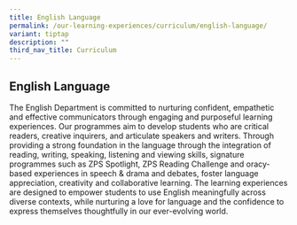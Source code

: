 ```yaml
---
title: English Language
permalink: /our-learning-experiences/curriculum/english-language/
variant: tiptap
description: ""
third_nav_title: Curriculum
---
```

<h2><strong>English Language</strong></h2>
<p>The English Department is committed to nurturing confident, empathetic
and effective communicators through engaging and purposeful learning experiences.
Our programmes aim to develop students who are critical readers, creative
inquirers, and articulate speakers and writers. Through providing a strong
foundation in the language through the integration of reading, writing,
speaking, listening and viewing skills, signature programmes such as ZPS
Spotlight, ZPS Reading Challenge and oracy-based experiences in speech
&amp; drama and debates, foster language appreciation, creativity and collaborative
learning. The learning experiences are designed to empower students to
use English meaningfully across diverse contexts, while nurturing a love
for language and the confidence to express themselves thoughtfully in our
ever-evolving world.</p>
